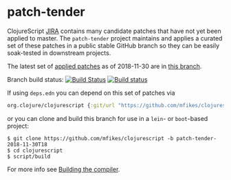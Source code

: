 # patch-tender
ClojureScript [JIRA](https://dev.clojure.org/jira/browse/CLJS) contains many candidate patches that have not yet been applied to master.
The `patch-tender` project maintains and applies a curated set of these patches in a public stable GitHub branch so they can be easily soak-tested in downstream projects.

The latest set of [applied patches](https://github.com/clojure/clojurescript/compare/master...mfikes:patch-tender-2018-11-30T18) as of 2018-11-30 are in [this branch](https://github.com/mfikes/clojurescript/commits/patch-tender-2018-11-30T18).

Branch build status: [![Build Status](https://travis-ci.org/mfikes/clojurescript.svg?branch=patch-tender-2018-11-30T18)](https://travis-ci.org/mfikes/clojurescript) [![Build status](https://ci.appveyor.com/api/projects/status/oggs1yydb8c2t6pa/branch/patch-tender-2018-11-30T18?svg=true)](https://ci.appveyor.com/project/mfikes/clojurescript/branch/patch-tender-2018-11-30T18)

If using `deps.edn` you can depend on this set of patches via
```clojure
org.clojure/clojurescript {:git/url "https://github.com/mfikes/clojurescript" :sha "89a3b4ee27d79edc8527be3c41ae3055f2a52a6c"}
```

or you can clone and build this branch for use in a `lein`- or `boot`-based project:

```
$ git clone https://github.com/mfikes/clojurescript -b patch-tender-2018-11-30T18
$ cd clojurescript
$ script/build
```
For more info see [Building the compiler](https://clojurescript.org/community/building).